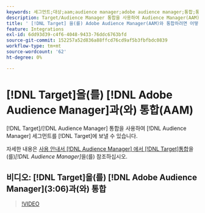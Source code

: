 ```yaml
---
keywords: 세그먼트;대상;aam;audience manager;adobe audience manager;통합;통합
description: Target/Audience Manager 통합을 사용하여 Audience Manager(AAM) 세그먼트를 Adobe Target에 보내는 방법을 알아봅니다.
title: ' [!DNL Target] 을(를) Adobe Audience Manager(AAM)와 통합하려면 어떻게 합니까?'
feature: Integrations
exl-id: 6dd93d39-c4f6-4048-9433-76ddc6763bfd
source-git-commit: 152257a52d836a88ffcd76cd9af5b3fbfbdc0839
workflow-type: tm+mt
source-wordcount: '62'
ht-degree: 0%

---
```


# [!DNL Target]을(를) [!DNL Adobe Audience Manager]과(와) 통합(AAM)

[!DNL Target]/[!DNL Audience Manager] 통합을 사용하여 [!DNL Audience Manager] 세그먼트를 [!DNL Target]에 보낼 수 있습니다.

자세한 내용은 [ 사용 안내서 [!DNL Audience Manager] 에서  [!DNL Target]통합](https://experienceleague.adobe.com/docs/audience-manager/user-guide/implementation-integration-guides/integration-other-solutions/aam-target-integration.html?lang=ko)을(를)*[!DNL Audience Manager]*&#x200B;을(를) 참조하십시오.

## 비디오: [!DNL Target]을(를) [!DNL Adobe Audience Manager]&#x200B;(3:06)과(와) 통합

>[!VIDEO](https://video.tv.adobe.com/v/3421746?captions=kor)

